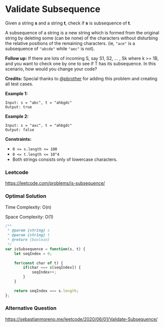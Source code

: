# Validate Subsequence

Given a string **s** and a string **t**, check if **s** is subsequence of **t**.

A subsequence of a string is a new string which is formed from the original string by deleting some (can be none) of the characters without disturbing the relative positions of the remaining characters. (ie, `"ace"` is a subsequence of `"abcde"` while `"aec"` is not).

**Follow up:**
If there are lots of incoming S, say S1, S2, ... , Sk where k >= 1B, and you want to check one by one to see if T has its subsequence. In this scenario, how would you change your code?

**Credits:**
Special thanks to [@pbrother](https://leetcode.com/pbrother/) for adding this problem and creating all test cases.



**Example 1:**

```
Input: s = "abc", t = "ahbgdc"
Output: true
```

**Example 2:**

```
Input: s = "axc", t = "ahbgdc"
Output: false
```

 

**Constraints:**

- `0 <= s.length <= 100`
- `0 <= t.length <= 10^4`
- Both strings consists only of lowercase characters.



### Leetcode

https://leetcode.com/problems/is-subsequence/



### Optimal Solution

Time Complexity: O(n)

Space Complexity: O(1)

```js
/**
 * @param {string} s
 * @param {string} t
 * @return {boolean}
 */
var isSubsequence = function(s, t) {
    let seqIndex = 0;
    
    for(const char of t) {
        if(char === s[seqIndex]) {
            seqIndex++;
        }
    }
    
    return seqIndex === s.length;
};
```



### Alternative Question

https://sebastianmoreno.me/leetcode/2020/06/01/Validate-Subsequence/